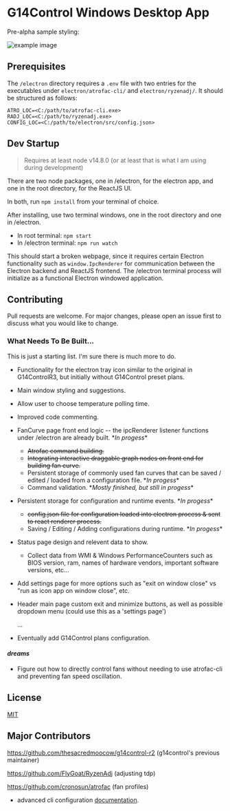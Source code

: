 <!-- @format -->

# G14Control Windows Desktop App

Pre-alpha sample styling:

![example image](https://i.ibb.co/WVDhjLb/g14control-electron-sample.png)

## Prerequisites

The `/electron` directory requires a `.env` file with two entries for the executables under `electron/atrofac-cli/` and `electron/ryzenadj/`. It should be structured as follows:

```
ATRO_LOC=<C:/path/to/atrofac-cli.exe>
RADJ_LOC=<C:/path/to/ryzenadj.exe>
CONFIG_LOC=<C:/path/to/electron/src/config.json>
```

## Dev Startup

> Requires at least node v14.8.0 (or at least that is what I am using during development)

There are two node packages, one in /electron, for the electron app, and one in the root directory, for the ReactJS UI.

In both, run `npm install` from your terminal of choice.

After installing, use two terminal windows, one in the root directory and one in /electron.

- In root terminal: `npm start`
- In /electron terminal: `npm run watch`

This should start a broken webpage, since it requires certain Electron functionality such as `window.IpcRenderer` for communication between the Electron backend and ReactJS frontend. The /electron terminal process will initialize as a functional Electron windowed application.

## Contributing

Pull requests are welcome. For major changes, please open an issue first to discuss what you would like to change.

### What Needs To Be Built...

This is just a starting list. I'm sure there is much more to do.

- Functionality for the electron tray icon similar to the original in G14ControlR3, but initially without G14Control preset plans.
- Main window styling and suggestions.
- Allow user to choose temperature polling time.
- Improved code commenting.
- FanCurve page front end logic -- the ipcRenderer listener functions under /electron are already built. \*_In progess_\*
  - ~~Atrofac command building.~~
  - ~~Integrating interactive draggable graph nodes on front end for building fan curve.~~
  - Persistent storage of commonly used fan curves that can be saved / edited / loaded from a configuration file. \*_In progess_\*
  - Command validation. \*_Mostly finished, but still in progess_\*
- Persistent storage for configuration and runtime events. \*_In progess_\*
  - ~~config.json file for configuration loaded into electron process & sent to react renderer process.~~
  - Saving / Editing / Adding configurations during runtime. \*_In progess_\*
- Status page design and relevent data to show.
  - Collect data from WMI & Windows PerformanceCounters such as BIOS version, ram, names of hardware vendors, important software versions, etc...
- Add settings page for more options such as "exit on window close" vs "run as icon app on window close", etc.
- Header main page custom exit and minimize buttons, as well as possible dropdown menu (could use this as a 'settings page')

  ...

- Eventually add G14Control plans configuration.

#### _dreams_

- Figure out how to directly control fans without needing to use atrofac-cli and preventing fan speed oscillation.

## License

[MIT](https://choosealicense.com/licenses/mit/)

## Major Contributors

https://github.com/thesacredmoocow/g14control-r2 (g14control's previous maintainer)

https://github.com/FlyGoat/RyzenAdj (adjusting tdp)

https://github.com/cronosun/atrofac (fan profiles)

- advanced cli configuration [documentation](https://github.com/cronosun/atrofac/blob/master/ADVANCED.md).
